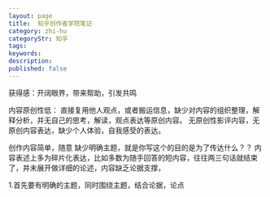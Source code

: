 ```yaml
---
layout: page
title:  知乎创作者学院笔记
category: zhi-hu
categoryStr: 知乎
tags:
keywords:
description:
published: false
---
```


获得感：开阔眼界，带来帮助，引发共鸣

内容原创性低：
直接复用他人观点，或者搬运信息，缺少对内容的组织整理，解释分析，并无自己的思考，解读，观点表达等原创内容。
无原创性影评内容，无原创内容表达，缺少个人体验，自我感受的表达。

创作内容简单，随意
缺少明确主题，就是你写这个的目的是为了传达什么？？
内容表述上多为碎片化表达，比如多数为随手回答的短内容，往往两三句话就结束了，并未展开做详细的论述，内容缺乏论据支撑，

1.首先要有明确的主题，同时围绕主题，结合论据，论点







